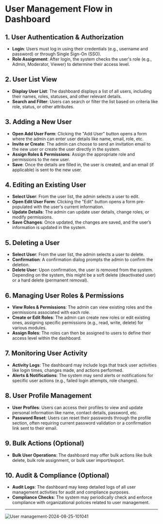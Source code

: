 # User Management Flow in Dashboard

## 1. User Authentication & Authorization
- **Login**: Users must log in using their credentials (e.g., username and password) or through Single Sign-On (SSO).
- **Role Assignment**: After login, the system checks the user's role (e.g., Admin, Moderator, Viewer) to determine their access level.

## 2. User List View
- **Display User List**: The dashboard displays a list of all users, including their names, roles, statuses, and other relevant details.
- **Search and Filter**: Users can search or filter the list based on criteria like role, status, or other attributes.

## 3. Adding a New User
- **Open Add User Form**: Clicking the "Add User" button opens a form where the admin can enter user details like name, email, role, etc.
- **Invite or Create**: The admin can choose to send an invitation email to the new user or create the user directly in the system.
- **Assign Roles & Permissions**: Assign the appropriate role and permissions to the new user.
- **Save**: Once the details are filled in, the user is created, and an email (if applicable) is sent to the new user.

## 4. Editing an Existing User
- **Select User**: From the user list, the admin selects a user to edit.
- **Open Edit User Form**: Clicking the "Edit" button opens a form pre-populated with the user's current information.
- **Update Details**: The admin can update user details, change roles, or modify permissions.
- **Save Changes**: Once updated, the changes are saved, and the user’s information is updated in the system.

## 5. Deleting a User
- **Select User**: From the user list, the admin selects a user to delete.
- **Confirmation**: A confirmation dialog prompts the admin to confirm the deletion.
- **Delete User**: Upon confirmation, the user is removed from the system. Depending on the system, this might be a soft delete (deactivated user) or a hard delete (permanent removal).

## 6. Managing User Roles & Permissions
- **View Roles & Permissions**: The admin can view existing roles and the permissions associated with each role.
- **Create or Edit Roles**: The admin can create new roles or edit existing ones, assigning specific permissions (e.g., read, write, delete) for various modules.
- **Assign Roles**: The roles can then be assigned to users to define their access level within the dashboard.

## 7. Monitoring User Activity
- **Activity Logs**: The dashboard may include logs that track user activities like login times, changes made, and actions performed.
- **Alerts & Notifications**: The system may send alerts or notifications for specific user actions (e.g., failed login attempts, role changes).

## 8. User Profile Management
- **User Profiles**: Users can access their profiles to view and update personal information like name, contact details, password, etc.
- **Password Reset**: Users can reset their passwords through the profile section, often requiring current password validation or a confirmation link sent to their email.

## 9. Bulk Actions (Optional)
- **Bulk User Operations**: The dashboard may offer bulk actions like bulk delete, bulk role assignment, or bulk user import/export.

## 10. Audit & Compliance (Optional)
- **Audit Logs**: The dashboard may keep detailed logs of all user management activities for audit and compliance purposes.
- **Compliance Checks**: The system may periodically check and enforce compliance with organizational policies related to user management.
---
![User management-2024-08-25-101041](https://github.com/user-attachments/assets/748342fe-4887-4fa1-8c9a-ae81513db73e)
